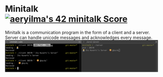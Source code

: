 # **Minitalk** [![aeryilma's 42 minitalk Score](https://badge42.vercel.app/api/v2/cl2clcq4c016009l8uaoijwh3/project/2556287)](https://github.com/kuvarti/42MainWorks/tree/minitalk)

Minitalk is a communication program in the form of a client and a server. Server can handle unicode messages and acknowledges every message.
![srcshot](./img/scrshot.png)

